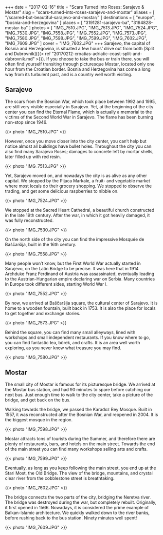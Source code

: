 +++
date    = "2017-02-16"
title   = "Scars Turned into Roses: Sarajevo & Mostar"
slug    = "scars-turned-into-roses-sarajevo-and-mostar"
aliases = [ "/scarred-but-beautiful-sarajevo-and-mostar/" ]
destinations = [ "europe", "bosnia-and-herzegovina" ]
places = [ "3191281-sarajevo-ba", "3194828-mostar-ba" ]
photos = [
  "IMG_7510.JPG", "IMG_7513.JPG", "IMG_7524.JPG", "IMG_7530.JPG", "IMG_7558.JPG",
  "IMG_7552.JPG", "IMG_7573.JPG", "IMG_7580.JPG", "IMG_7598.JPG", "IMG_7599.JPG",
  "IMG_7602.JPG", "IMG_7609.JPG"
]
cover = "IMG_7602.JPG"
+++
Sarajevo, the capital of Bosnia and Herzegovina, is situated a few hours’ drive out from both [Split and Dubrovnik]({{< ref "20170212-croatias-adriatic-coast-split-and-dubrovnik.md" >}}). If you choose to take the bus or train there, you will often find yourself transiting through picturesque Mostar, located only one hour from the Croatian border. Bosnia and Herzegovina has come a long way from its turbulent past, and is a country well worth visiting.
<!--more-->

## Sarajevo
The scars from the Bosnian War, which took place between 1992 and 1995, are still very visible especially in Sarajevo. Yet, at the beginning of the city center you can find the Eternal Flame, which is actually a memorial to the victims of the Second World War in Sarajevo. The flame has been burning non-stop since 1946.

{{< photo "IMG_7510.JPG" >}}

However, once you move closer into the city center, you can’t help but notice almost all buildings have bullet holes. Throughout the city you can also find many Sarajevo Roses; damages to concrete left by mortar shells, later filled up with red resin.

{{< photo "IMG_7513.JPG" >}}

Yet, Sarajevo moved on, and nowadays the city is as alive as any other capital. We stopped by the Pijaca Markale, a fruit- and vegetable market where most locals do their grocery shopping. We stopped to observe the trading, and get some delicious raspberries to nibble on.

{{< photo "IMG_7524.JPG" >}}

We stopped at the Sacred Heart Cathedral, a beautiful church constructed in the late 19th century. After the war, in which it got heavily damaged, it was fully reconstructed.

{{< photo "IMG_7530.JPG" >}}

On the north side of the city you can find the impressive Mosquée de Baščaršija, built in the 16th century.

{{< photo "IMG_7558.JPG" >}}

Many people won’t know, but the First World War actually started in Sarajevo, on the Latin Bridge to be precise. It was here that in 1914 Archduke Franz Ferdinand of Austria was assassinated, eventually leading to the Austrian-Hungarian empire declaring war on Serbia. Many countries in Europe took different sides, starting World War I.

{{< photo "IMG_7552.JPG" >}}

By now, we arrived at Baščaršija square, the cultural center of Sarajevo. It is home to a wooden fountain, built back in 1753. It is also the place for locals to get together and exchange stories.

{{< photo "IMG_7573.JPG" >}}

Behind the square, you can find many small alleyways, lined with workshops and small independent restaurants. If you know where to go, you can find fantastic tea, börek, and crafts. It is an area well worth exploring, as you never know what treasure you may find.

{{< photo "IMG_7580.JPG" >}}

## Mostar
The small city of Mostar is famous for its picturesque bridge. We arrived at the Mostar bus station, and had 90 minutes to spare before catching our next bus. Just enough time to walk to the city center, take a picture of the bridge, and get back on the bus.

Walking towards the bridge, we passed the Karađoz Bey Mosque. Built in 1557, it was reconstructed after the Bosnian War, and reopened in 2004. It is the biggest mosque in the region.

{{< photo "IMG_7598.JPG" >}}

Mostar attracts tons of tourists during the Summer, and therefore there are plenty of restaurants, bars, and hotels on the main street. Towards the end of the main street you can find many workshops selling arts and crafts.

{{< photo "IMG_7599.JPG" >}}

Eventually, as long as you keep following the main street, you end up at the Stari Most, the Old Bridge. The view of the bridge, mountains, and crystal clear river from the cobblestone street is breathtaking.

{{< photo "IMG_7602.JPG" >}}

The bridge connects the two parts of the city, bridging the Neretva river. The bridge was destroyed during the war, but completely rebuilt. Originally, it first opened in 1566. Nowadays, it is considered the prime example of Balkan-Islamic architecture. We quickly walked down to the river banks, before rushing back to the bus station. Ninety minutes well spent!

{{< photo "IMG_7609.JPG" >}}